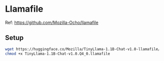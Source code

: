 # Llamafile

Ref: <https://github.com/Mozilla-Ocho/llamafile>

## Setup

```bash
wget https://huggingface.co/Mozilla/TinyLlama-1.1B-Chat-v1.0-llamafile/resolve/main/TinyLlama-1.1B-Chat-v1.0.Q4_0.llamafile
chmod +x TinyLlama-1.1B-Chat-v1.0.Q4_0.llamafile
```
